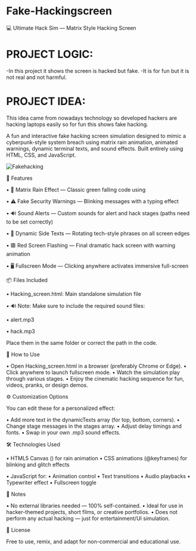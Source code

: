 # Fake-Hackingscreen
💻 Ultimate Hack Sim — Matrix Style Hacking Screen
# PROJECT LOGIC:
-In this project it shows the screen is hacked but fake.
-It is for fun but it is not real and not harmful.

# PROJECT IDEA:
This idea came from nowadays technology so developed hackers are hacking laptops easily so for fun this shows fake hacking.

A fun and interactive fake hacking screen simulation designed to mimic a cyberpunk-style system breach using matrix rain animation, animated warnings, dynamic terminal texts, and sound effects. Built entirely using HTML, CSS, and JavaScript.

![Fakehacking](https://github.com/user-attachments/assets/c981419a-6698-4ce7-b640-3c5c4e00b130)

🎯 Features

• 💚 Matrix Rain Effect — Classic green falling code using <canvas>

• ⚠️ Fake Security Warnings — Blinking messages with a typing effect

• 🔊 Sound Alerts — Custom sounds for alert and hack stages (paths need to be set correctly)

• 🧱 Dynamic Side Texts — Rotating tech-style phrases on all screen edges

• 🟥 Red Screen Flashing — Final dramatic hack screen with warning animation

• 🖥️ Fullscreen Mode — Clicking anywhere activates immersive full-screen

📦 Files Included

• Hacking_screen.html: Main standalone simulation file

• 🔊 Note: Make sure to include the required sound files: 

• alert.mp3

• hack.mp3

Place them in the same folder or correct the path in the code.

🚀 How to Use

• Open Hacking_screen.html in a browser (preferably Chrome or Edge).
• Click anywhere to launch fullscreen mode.
• Watch the simulation play through various stages.
• Enjoy the cinematic hacking sequence for fun, videos, pranks, or design demos.

⚙️ Customization Options

You can edit these for a personalized effect:

• Add more text in the dynamicTexts array (for top, bottom, corners).
• Change stage messages in the stages array.
• Adjust delay timings and fonts.
• Swap in your own .mp3 sound effects.

🛠️ Technologies Used

• HTML5 Canvas (<canvas>) for rain animation
• CSS animations (@keyframes) for blinking and glitch effects

• JavaScript for: 
• Animation control
• Text transitions
• Audio playbacks
• Typewriter effect
• Fullscreen toggle

📎 Notes

• No external libraries needed — 100% self-contained.
• Ideal for use in hacker-themed projects, short films, or creative portfolios.
• Does not perform any actual hacking — just for entertainment/UI simulation.

📜 License

Free to use, remix, and adapt for non-commercial and educational use.

